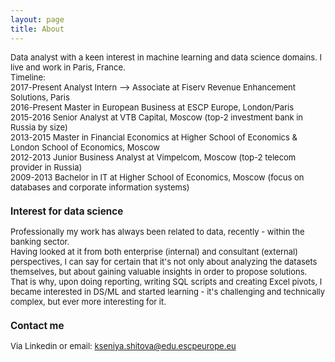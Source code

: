 ```yaml
---
layout: page
title: About
---
```

<font size = "2">
Data analyst with a keen interest in machine learning and data science domains. I live and work in Paris, France.<br />
Timeline:<br />
2017-Present  Analyst Intern --> Associate at Fiserv Revenue Enhancement Solutions, Paris <br />
2016-Present  Master in European Business at ESCP Europe, London/Paris <br />
2015-2016     Senior Analyst at VTB Capital, Moscow (top-2 investment bank in Russia by size) <br />
2013-2015     Master in Financial Economics at Higher School of Economics & London School of Economics, Moscow<br />
2012-2013     Junior Business Analyst at Vimpelcom, Moscow (top-2 telecom provider in Russia) <br />
2009-2013     Bachelor in IT at Higher School of Economics, Moscow (focus on databases and corporate information systems)<br />

### Interest for data science 

Professionally my work has always been related to data, recently - within the banking sector. <br /> 
Having looked at it from both enterprise (internal) and consultant (external) perspectives, I can say for certain that it's not only about analyzing the datasets themselves, but about gaining valuable insights in order to propose solutions. <br />
That is why, upon doing reporting, writing SQL scripts and creating Excel pivots, I became interested in DS/ML and started learning - it's challenging and technically complex, but ever more interesting for it. <br />

### Contact me

Via Linkedin or email: [kseniya.shitova@edu.escpeurope.eu](mailto:kseniya.shitova@edu.escpeurope.eu)
</font>
